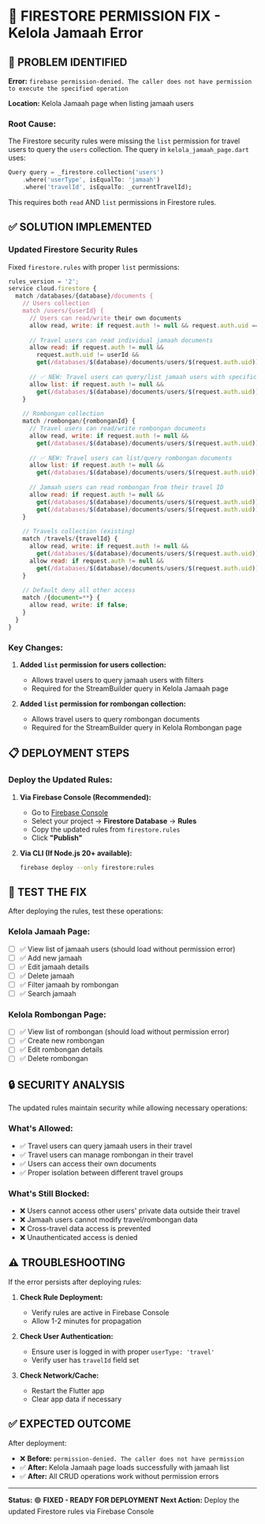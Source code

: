 # 🔧 FIRESTORE PERMISSION FIX - Kelola Jamaah Error

## 🚨 **PROBLEM IDENTIFIED**

**Error:** `firebase permission-denied. The caller does not have permission to execute the specified operation`

**Location:** Kelola Jamaah page when listing jamaah users

### **Root Cause:**
The Firestore security rules were missing the `list` permission for travel users to query the `users` collection. The query in `kelola_jamaah_page.dart` uses:

```dart
Query query = _firestore.collection('users')
    .where('userType', isEqualTo: 'jamaah')
    .where('travelId', isEqualTo: _currentTravelId);
```

This requires both `read` AND `list` permissions in Firestore rules.

## ✅ **SOLUTION IMPLEMENTED**

### **Updated Firestore Security Rules**

Fixed `firestore.rules` with proper `list` permissions:

```javascript
rules_version = '2';
service cloud.firestore {
  match /databases/{database}/documents {
    // Users collection
    match /users/{userId} {
      // Users can read/write their own documents
      allow read, write: if request.auth != null && request.auth.uid == userId;
      
      // Travel users can read individual jamaah documents
      allow read: if request.auth != null && 
        request.auth.uid != userId && 
        get(/databases/$(database)/documents/users/$(request.auth.uid)).data.userType == 'travel';
      
      // ✅ NEW: Travel users can query/list jamaah users with specific filters
      allow list: if request.auth != null && 
        get(/databases/$(database)/documents/users/$(request.auth.uid)).data.userType == 'travel';
    }
    
    // Rombongan collection
    match /rombongan/{rombonganId} {
      // Travel users can read/write rombongan documents
      allow read, write: if request.auth != null && 
        get(/databases/$(database)/documents/users/$(request.auth.uid)).data.userType == 'travel';
      
      // ✅ NEW: Travel users can list/query rombongan documents
      allow list: if request.auth != null && 
        get(/databases/$(database)/documents/users/$(request.auth.uid)).data.userType == 'travel';
      
      // Jamaah users can read rombongan from their travel ID
      allow read: if request.auth != null && 
        get(/databases/$(database)/documents/users/$(request.auth.uid)).data.userType == 'jamaah' &&
        get(/databases/$(database)/documents/users/$(request.auth.uid)).data.travelId == resource.data.travelId;
    }
    
    // Travels collection (existing)
    match /travels/{travelId} {
      allow read, write: if request.auth != null && 
        get(/databases/$(database)/documents/users/$(request.auth.uid)).data.userType == 'travel';
      allow read: if request.auth != null && 
        get(/databases/$(database)/documents/users/$(request.auth.uid)).data.travelId == travelId;
    }
    
    // Default deny all other access
    match /{document=**} {
      allow read, write: if false;
    }
  }
}
```

### **Key Changes:**

1. **Added `list` permission for users collection:**
   - Allows travel users to query jamaah users with filters
   - Required for the StreamBuilder query in Kelola Jamaah page

2. **Added `list` permission for rombongan collection:**
   - Allows travel users to query rombongan documents
   - Required for the StreamBuilder query in Kelola Rombongan page

## 📋 **DEPLOYMENT STEPS**

### **Deploy the Updated Rules:**

1. **Via Firebase Console (Recommended):**
   - Go to [Firebase Console](https://console.firebase.google.com/)
   - Select your project → **Firestore Database** → **Rules**
   - Copy the updated rules from `firestore.rules`
   - Click **"Publish"**

2. **Via CLI (If Node.js 20+ available):**
   ```bash
   firebase deploy --only firestore:rules
   ```

## 🧪 **TEST THE FIX**

After deploying the rules, test these operations:

### **Kelola Jamaah Page:**
- [ ] ✅ View list of jamaah users (should load without permission error)
- [ ] ✅ Add new jamaah
- [ ] ✅ Edit jamaah details
- [ ] ✅ Delete jamaah
- [ ] ✅ Filter jamaah by rombongan
- [ ] ✅ Search jamaah

### **Kelola Rombongan Page:**
- [ ] ✅ View list of rombongan (should load without permission error)
- [ ] ✅ Create new rombongan
- [ ] ✅ Edit rombongan details
- [ ] ✅ Delete rombongan

## 🔒 **SECURITY ANALYSIS**

The updated rules maintain security while allowing necessary operations:

### **What's Allowed:**
- ✅ Travel users can query jamaah users in their travel
- ✅ Travel users can manage rombongan in their travel
- ✅ Users can access their own documents
- ✅ Proper isolation between different travel groups

### **What's Still Blocked:**
- ❌ Users cannot access other users' private data outside their travel
- ❌ Jamaah users cannot modify travel/rombongan data
- ❌ Cross-travel data access is prevented
- ❌ Unauthenticated access is denied

## ⚠️ **TROUBLESHOOTING**

If the error persists after deploying rules:

1. **Check Rule Deployment:**
   - Verify rules are active in Firebase Console
   - Allow 1-2 minutes for propagation

2. **Check User Authentication:**
   - Ensure user is logged in with proper `userType: 'travel'`
   - Verify user has `travelId` field set

3. **Check Network/Cache:**
   - Restart the Flutter app
   - Clear app data if necessary

## ✅ **EXPECTED OUTCOME**

After deployment:
- ❌ **Before:** `permission-denied. The caller does not have permission`
- ✅ **After:** Kelola Jamaah page loads successfully with jamaah list
- ✅ **After:** All CRUD operations work without permission errors

---

**Status:** 🟢 **FIXED - READY FOR DEPLOYMENT**
**Next Action:** Deploy the updated Firestore rules via Firebase Console
